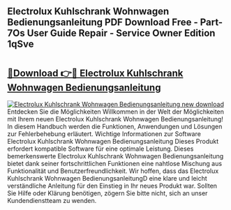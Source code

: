 ## Electrolux Kuhlschrank Wohnwagen Bedienungsanleitung PDF Download Free - Part-7Os User Guide Repair - Service Owner Edition 1qSve

# <h2><a href="http://df1lct.blite.top/?on=Electrolux+Kuhlschrank+Wohnwagen+Bedienungsanleitung">🔗Download 👉🔴 Electrolux Kuhlschrank Wohnwagen Bedienungsanleitung</a></h2>

[![Electrolux Kuhlschrank Wohnwagen Bedienungsanleitung new download](https://i.imgur.com/lujVjoI.png)](http://df1lct.blite.top/?on=Electrolux+Kuhlschrank+Wohnwagen+Bedienungsanleitung)
Entdecken Sie die Möglichkeiten Willkommen in der Welt der Möglichkeiten mit Ihrem neuen Electrolux Kuhlschrank Wohnwagen Bedienungsanleitung! In diesem Handbuch werden die Funktionen, Anwendungen und Lösungen zur Fehlerbehebung erläutert. Wichtige Informationen zur Software Electrolux Kuhlschrank Wohnwagen Bedienungsanleitung Dieses Produkt erfordert kompatible Software für eine optimale Leistung. Dieses bemerkenswerte Electrolux Kuhlschrank Wohnwagen Bedienungsanleitung bietet dank seiner fortschrittlichen Funktionen eine nahtlose Mischung aus Funktionalität und Benutzerfreundlichkeit. Wir hoffen, dass das Electrolux Kuhlschrank Wohnwagen BedienungsanleitungD eine klare und leicht verständliche Anleitung für den Einstieg in Ihr neues Produkt war. Sollten Sie Hilfe oder Klärung benötigen, zögern Sie bitte nicht, sich an unser Kundendienstteam zu wenden.
